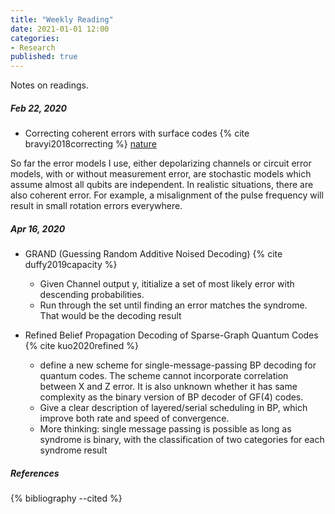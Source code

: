 ```yaml
---
title: "Weekly Reading"
date: 2021-01-01 12:00
categories:
- Research
published: true
---
```

Notes on readings.
<!-- more -->

##### Feb 22, 2020

* Correcting coherent errors with surface codes {% cite bravyi2018correcting %} [nature](https://www.nature.com/articles/s41534-018-0106-y)

So far the error models I use, either depolarizing channels or circuit error models, with or without measurement error, are stochastic models which assume almost all qubits are independent. In realistic situations, there are also coherent error. For example, a misalignment of the pulse frequency will result in small rotation errors everywhere. 


##### Apr 16, 2020
* GRAND (Guessing Random Additive Noised Decoding) {% cite duffy2019capacity %}
  * Given Channel output y, ititialize a set of most likely error with descending probabilities.
  * Run through the set until finding an error matches the syndrome. That would be the decoding result

* Refined Belief Propagation Decoding of Sparse-Graph Quantum Codes {% cite kuo2020refined %}
  * define a new scheme for single-message-passing BP decoding for quantum codes. The scheme cannot incorporate correlation between X and Z error. It is also unknown whether it has same complexity as the binary version of BP decoder of GF(4) codes.
  * Give a clear description of layered/serial scheduling in BP, which improve both rate and speed of convergence.
  * More thinking: single message passing is possible as long as syndrome is binary, with the classification of two categories for each syndrome result



##### References
{% bibliography --cited %}



